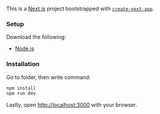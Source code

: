 This is a [Next.js](https://nextjs.org) project bootstrapped with [`create-next-app`](https://github.com/vercel/next.js/tree/canary/packages/create-next-app).

### Setup
Download the following:
- [Node.js](https://nodejs.org/en)

### Installation
Go to folder, then write command:
```bash
npm install
npm run dev
```

Lastly, open [http://localhost:3000](http://localhost:3000) with your browser.
